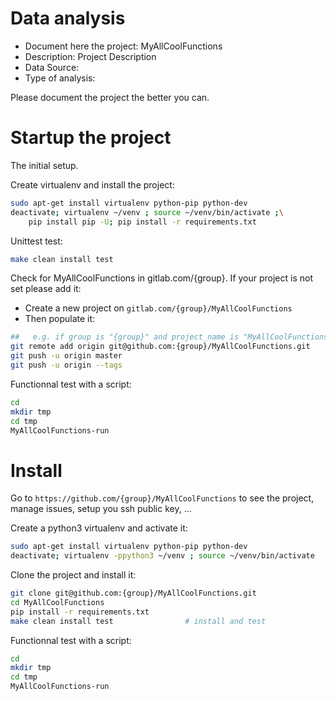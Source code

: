 # Data analysis
- Document here the project: MyAllCoolFunctions
- Description: Project Description
- Data Source:
- Type of analysis:

Please document the project the better you can.

# Startup the project

The initial setup.

Create virtualenv and install the project:
```bash
sudo apt-get install virtualenv python-pip python-dev
deactivate; virtualenv ~/venv ; source ~/venv/bin/activate ;\
    pip install pip -U; pip install -r requirements.txt
```

Unittest test:
```bash
make clean install test
```

Check for MyAllCoolFunctions in gitlab.com/{group}.
If your project is not set please add it:

- Create a new project on `gitlab.com/{group}/MyAllCoolFunctions`
- Then populate it:

```bash
##   e.g. if group is "{group}" and project_name is "MyAllCoolFunctions"
git remote add origin git@github.com:{group}/MyAllCoolFunctions.git
git push -u origin master
git push -u origin --tags
```

Functionnal test with a script:

```bash
cd
mkdir tmp
cd tmp
MyAllCoolFunctions-run
```

# Install

Go to `https://github.com/{group}/MyAllCoolFunctions` to see the project, manage issues,
setup you ssh public key, ...

Create a python3 virtualenv and activate it:

```bash
sudo apt-get install virtualenv python-pip python-dev
deactivate; virtualenv -ppython3 ~/venv ; source ~/venv/bin/activate
```

Clone the project and install it:

```bash
git clone git@github.com:{group}/MyAllCoolFunctions.git
cd MyAllCoolFunctions
pip install -r requirements.txt
make clean install test                # install and test
```
Functionnal test with a script:

```bash
cd
mkdir tmp
cd tmp
MyAllCoolFunctions-run
```
